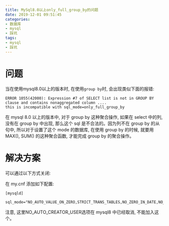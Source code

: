 ```yaml
---
title: MySql8.0以上only_full_group_by的问题
date: 2019-12-01 09:51:45
categories:
- 数据库
- mysql
- 踩坑
tags:
- mysql
- 踩坑
---
```


# 问题

当在使用mysql8.0以上的版本时, 在使用`group by`时, 会出现类似下面的报错:

```
ERROR 1055(42000): Expression #7 of SELECT list is not in GROUP BY clause and contains nonaggregated column ....
this is incompatible with sql_mode=only_full_group_by
```

在 mysql 8.0 以上的版本中, 对于 group by 这种聚合操作, 如果在 select 中的列, 没有在 group by 中出现, 那么这个 sql 是不合法的。因为列不在 group by 的从句中, 所以对于设置了这个 mode 的数据库, 在使用 group by 的时候, 就要用 MAX(), SUM() 的这种聚合函数, 才能完成 group by 的聚合操作。

# 解决方案

可以通过以下方式关闭:

在 my.cnf 添加如下配置:
```
[mysqld]

sql_mode="NO_AUTO_VALUE_ON_ZERO,STRICT_TRANS_TABLES,NO_ZERO_IN_DATE,NO_ZERO_DATE,ERROR_FOR_DIVSION_BY_ZERO,NO_AUTO_CREATE_USER,NO_ENGINE_SUBSTITUTION,PIPES_AS_CONCAT,ANSI_QUOTES"
```

注意, 这里NO_AUTO_CREATOR_USER选项在 mysql8 中已经取消, 不能加入这个。
